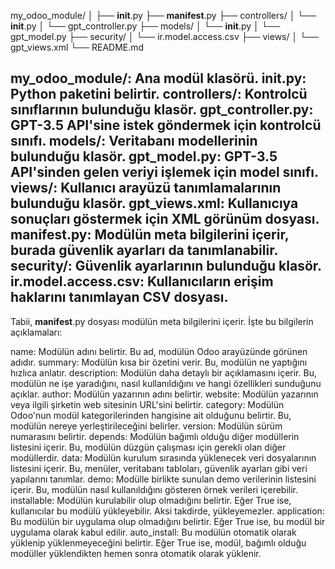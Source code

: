 
my_odoo_module/
│
├── __init__.py
├── __manifest__.py
├── controllers/
│   └── __init__.py
│   └── gpt_controller.py
├── models/
│   └── __init__.py
│   └── gpt_model.py
├── security/
│   └── ir.model.access.csv
├── views/
│   └── gpt_views.xml
└── README.md


my_odoo_module/: Ana modül klasörü.
init.py: Python paketini belirtir.
controllers/: Kontrolcü sınıflarının bulunduğu klasör.
gpt_controller.py: GPT-3.5 API'sine istek göndermek için kontrolcü sınıfı.
models/: Veritabanı modellerinin bulunduğu klasör.
gpt_model.py: GPT-3.5 API'sinden gelen veriyi işlemek için model sınıfı.
views/: Kullanıcı arayüzü tanımlamalarının bulunduğu klasör.
gpt_views.xml: Kullanıcıya sonuçları göstermek için XML görünüm dosyası.
manifest.py: Modülün meta bilgilerini içerir, burada güvenlik ayarları da tanımlanabilir.
security/: Güvenlik ayarlarının bulunduğu klasör.
ir.model.access.csv: Kullanıcıların erişim haklarını tanımlayan CSV dosyası.
--------------------------------
Tabii, __manifest__.py dosyası modülün meta bilgilerini içerir. İşte bu bilgilerin açıklamaları:

name: Modülün adını belirtir. Bu ad, modülün Odoo arayüzünde görünen adıdır.
summary: Modülün kısa bir özetini verir. Bu, modülün ne yaptığını hızlıca anlatır.
description: Modülün daha detaylı bir açıklamasını içerir. Bu, modülün ne işe yaradığını, nasıl kullanıldığını ve hangi özellikleri sunduğunu açıklar.
author: Modülün yazarının adını belirtir.
website: Modülün yazarının veya ilgili şirketin web sitesinin URL'sini belirtir.
category: Modülün Odoo'nun modül kategorilerinden hangisine ait olduğunu belirtir. Bu, modülün nereye yerleştirileceğini belirler.
version: Modülün sürüm numarasını belirtir.
depends: Modülün bağımlı olduğu diğer modüllerin listesini içerir. Bu, modülün düzgün çalışması için gerekli olan diğer modüllerdir.
data: Modülün kurulum sırasında yüklenecek veri dosyalarının listesini içerir. Bu, menüler, veritabanı tabloları, güvenlik ayarları gibi veri yapılarını tanımlar.
demo: Modülle birlikte sunulan demo verilerinin listesini içerir. Bu, modülün nasıl kullanıldığını gösteren örnek verileri içerebilir.
installable: Modülün kurulabilir olup olmadığını belirtir. Eğer True ise, kullanıcılar bu modülü yükleyebilir. Aksi takdirde, yükleyemezler.
application: Bu modülün bir uygulama olup olmadığını belirtir. Eğer True ise, bu modül bir uygulama olarak kabul edilir.
auto_install: Bu modülün otomatik olarak yüklenip yüklenmeyeceğini belirtir. Eğer True ise, modül, bağımlı olduğu modüller yüklendikten hemen sonra otomatik olarak yüklenir.